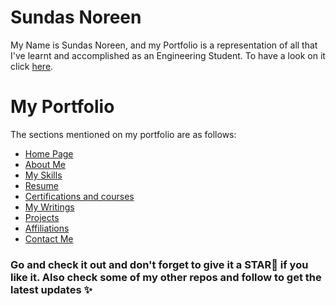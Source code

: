 # Sundas Noreen
My Name is Sundas Noreen, and my Portfolio is a representation of all that I've learnt and accomplished as an Engineering Student.
To have a look on it click <a href="https://SundasNoreen.github.io/sundas">here</a>.

# My Portfolio
The sections mentioned on my portfolio are as follows:
<ul><li><a href="https://SundasNoreen.github.io/sundas">Home Page</a></li>
 <li><a href="https://SundasNoreen.github.io/sundas/#about">About Me</a></li>
 <li><a href="https://SundasNoreen.github.io/sundas/#skills">My Skills</a></li>
 <li><a href="https://SundasNoreen.github.io/sundas/#resume">Resume</a></li>
 <li><a href="https://SundasNoreen.github.io/sundas/#courses">Certifications and courses</a></li>
 <li><a href="https://SundasNoreen.github.io/sundas/#blog">My Writings</a></li>
 <li><a href="https://SundasNoreen.github.io/sundas/#projects">Projects</a></li>
 <li><a href="https://SundasNoreen.github.io/sundas/#affiliations">Affiliations</a></li>
 <li><a href="https://SundasNoreen.github.io/sundas/#contact">Contact Me</a></li></ul>
 
 ### Go and check it out and don't forget to give it a STAR🌟 if you like it. Also check some of my other repos and follow to get the latest updates ✨

